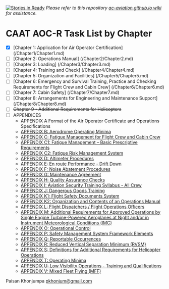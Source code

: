 [![Stories in Ready](https://badge.waffle.io/ACAviation/ac-aviation.github.io.png?label=ready&title=Ready)](https://waffle.io/ACAviation/ac-aviation.github.io)
*Please refer to this repository [ac-aviation.github.io wiki](https://github.com/ACAviation/ac-aviation.github.io/wiki) for assistance.*

# CAAT AOC-R Task List by Chapter
- [x] [Chapter 1: Application for Air Operator Certification] (/Chapter1/Chapter1.md)
- [ ] [Chapter 2: Operations Manual] (/Chapter2/Chapter2.md)
- [ ] [Chapter 3: Loading] (/Chapter3/Chapter3.md)
- [ ] [Chapter 4: Training and Check] (/Chapter4/Chapter4.md)
- [ ] [Chapter 5: Organization and Facilities] (/Chapter5/Chapter5.md)
- [ ] [Chapter 6: Emergency and Survival Training, Practice and Checking
Requirements for Flight Crew and Cabin Crew] (/Chapter6/Chapter6.md)
- [ ] [Chapter 7: Cabin Safety] (/Chapter7/Chapter7.md)
- [ ] [Chapter 8: Arrangements for Engineering and Maintenance Support] (/Chapter8/Chapter8.md)
- [ ] ~~Chapter 9 - Additional Requirements for Helicopters~~
- [ ] APPENDICES
    - APPENDIX A
        Format of the Air Operator Certificate and Operations Specifications
    - [APPENDIX B: Aerodrome Operating Minima](/Appendices/AppendixB/AppendixB.md)
    - [APPENDIX C: Fatigue Management for Flight Crew and Cabin Crew](/Appendices/AppendixC/AppendixC.md)
    - [APPENDIX C1: Fatigue Management – Basic Prescriptive Requirements](/Appendices/AppendixC1/AppendixC1.md)
    - [APPENDIX C2: Fatigue Risk Management System](/Appendices/AppendixC2/AppendixC2.md)
    - [APPENDIX D: Altimeter Procedures](/Appendices/AppendixD/AppendixD.md)
    - [APPENDIX E: En route Performance - Drift Down](/Appendices/AppendixE/AppendixE.md)
    - [APPENDIX F: Noise Abatement Procedures](/Appendices/AppendixF/AppendixF.md)
    - [APPENDIX G: Maintenance Agreement](/Appendices/AppendixG/AppendixG.md)
    - [APPENDIX H: Quality Assurance Checks](/Appendices/AppendixH/AppendixH.md)
    - [APPENDIX I: Aviation Security Training Syllabus - All Crew](/Appendices/AppendixI/AppendixI.md)
    - [APPENDIX J: Dangerous Goods Training](/Appendices/AppendixJ/AppendixJ.md)
    - [APPENDIX K1: Flight Safety Documents System](/Appendices/AppendixK1/AppendixK1.md)
    - [APPENDIX K2: Organization and Contents of an Operations Manual](/Appendices/AppendixK2/AppendixK2.md)
    - [APPENDIX L: Flight Dispatchers / Flight Operations Officers](/Appendices/AppendixL/AppendixL.md)
    - [APPENDIX M: Additional Requirements for Approved Operations by Single Engine Turbine-Powered Aeroplanes at Night and/or in Instrument Meteorological Conditions (IMC)](/Appendices/AppendixM/AppendixM.md)
    - [APPENDIX O: Operational Control](/Appendices/AppendixO/AppendixO.md)
    - [APPENDIX P: Safety Management System Framework Elements](/Appendices/AppendixP/AppendixP.md)
    - [APPENDIX Q: Reportable Occurrences](/Appendices/AppendixQ/AppendixQ.md)
    - [APPENDIX R: Reduced Vertical Separation Minimum (RVSM)](/Appendices/AppendixR/AppendixR.md)
    - [APPENDIX S: Definitions for Additional Requirements for Helicopter Operations](/Appendices/AppendixS/AppendixS.md)
    - [APPENDIX T: Operating Minima](/Appendices/AppendixT/AppendixT.md)
    - [APPENDIX U: Low Visibility Operations - Training and Qualifications](/Appendices/AppendixU/AppendixU.md)
    - [APPENDIX V: Mixed Fleet Flying (MFF)](/Appendices/AppendixV/AppendixV.md)

Paisan Khonjumpa <pkhonjum@gmail.com>
